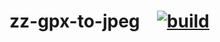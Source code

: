 # zz-gpx-to-jpeg &ensp; [![build](https://github.com/iamasc8277/zz-gpx-to-jpeg/actions/workflows/build.yml/badge.svg)](https://github.com/iamasc8277/zz-gpx-to-jpeg/actions/workflows/build.yml)


